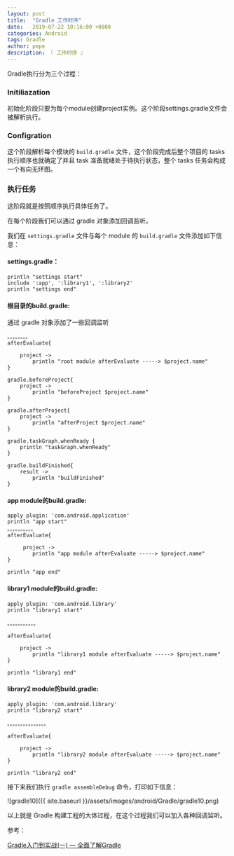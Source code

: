 ```yaml
---
layout: post
title:  "Gradle 工作时序"
date:   2019-07-22 10:16:00 +0800
categories: Android
tags: Gradle
author: pepe
description: 『 工作时序 』
---
```


Gradle执行分为三个过程：

### **Initiliazation** 
初始化阶段只要为每个module创建project实例。这个阶段settings.gradle文件会被解析执行。

### **Configration** 
这个阶段解析每个模块的 `build.gradle` 文件，这个阶段完成后整个项目的 tasks 执行顺序也就确定了并且 task 准备就绪处于待执行状态，整个 tasks 任务会构成一个有向无环图。

### **执行任务** 
这阶段就是按照顺序执行具体任务了。

在每个阶段我们可以通过 gradle 对象添加回调监听。

我们在 `settings.gradle` 文件与每个 module 的 `build.gradle` 文件添加如下信息：

#### **settings.gradle：**

```
println "settings start"
include ':app', ':library1', ':library2'
println "settings end"
```

#### **根目录的build.gradle:**

通过 gradle 对象添加了一些回调监听
```
。。。。。。。。
afterEvaluate{

    project ->
        println "root module afterEvaluate -----> $project.name"
}

gradle.beforeProject{
    project ->
        println "beforeProject $project.name"
}

gradle.afterProject{
    project ->
        println "afterProject $project.name"
}

gradle.taskGraph.whenReady {
    println "taskGraph.whenReady"
}

gradle.buildFinished{
    result ->
        println "buildFinished"
}
```

#### **app module的build.gradle:**

```
apply plugin: 'com.android.application'
println "app start"
。。。。。。。。。。
afterEvaluate{

     project ->
        println "app module afterEvaluate -----> $project.name"
}

println "app end"
```

#### **library1 module的build.gradle:**

```
apply plugin: 'com.android.library'
println "library1 start"

。。。。。。。。。。。

afterEvaluate{

    project ->
        println "library1 module afterEvaluate -----> $project.name"
}

println "library1 end"
```

#### **library2 module的build.gradle:**

```
apply plugin: 'com.android.library'
println "library2 start"

。。。。。。。。。。。。。。。

afterEvaluate{

    project ->
        println "library2 module afterEvaluate -----> $project.name"
}

println "library2 end"
```
接下来我们执行 `gradle assembleDebug` 命令，打印如下信息：


![gradle10]({{ site.baseurl }}/assets/images/android/Gradle/gradle10.png)

以上就是 Gradle 构建工程的大体过程，在这个过程我们可以加入各种回调监听。



参考：

[Gradle入门到实战(一) — 全面了解Gradle](https://mp.weixin.qq.com/s?__biz=Mzg2NzAwMjY4MQ==&mid=2247483789&idx=1&sn=4b3bb2ab721c8ed7e05f1e8b2e0fbf70&chksm=ce4371dbf934f8cd7c484e8c5356d299bbd5d7790ee11bb0da9725068fa8e4b895f87379949f&token=655420148&lang=zh_CN#rd)










